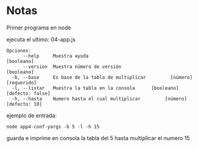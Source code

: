 # Notas
Primer programa en node

ejecuta el ultimo: 04-app.js
```
Opciones:
      --help     Muestra ayuda                                        [booleano]
      --version  Muestra número de versión                            [booleano]
  -b, --base     Es base de la tabla de multiplicar         [número] [requerido]
  -l, --listar   Muestra la tabla en la consola      [booleano] [defecto: false]
  -h, --hasta    Numero hasta el cual multiplicar         [número] [defecto: 10]
```
ejemplo de entrada: 
```
node app4-conf-yargs -b 5 -l -h 15
```
guarda e imprime en consola la tabla del 5 hasta multiplicar el numero 15